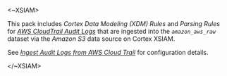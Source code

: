 
<~XSIAM>

This pack includes *Cortex Data Modeling (XDM) Rules* and *Parsing Rules* for [*AWS CloudTrail Audit Logs*](https://docs.aws.amazon.com/awscloudtrail/latest/userguide/cloudtrail-event-reference-record-contents.html) that are ingested into the *`amazon_aws_raw`* dataset via the *Amazon S3* data source on Cortex XSIAM. 

See [*Ingest Audit Logs from AWS Cloud Trail*](https://docs-cortex.paloaltonetworks.com/r/Cortex-XSIAM/Cortex-XSIAM-Administrator-Guide/Ingest-Audit-Logs-from-AWS-Cloud-Trail) for configuration details.

</~XSIAM>